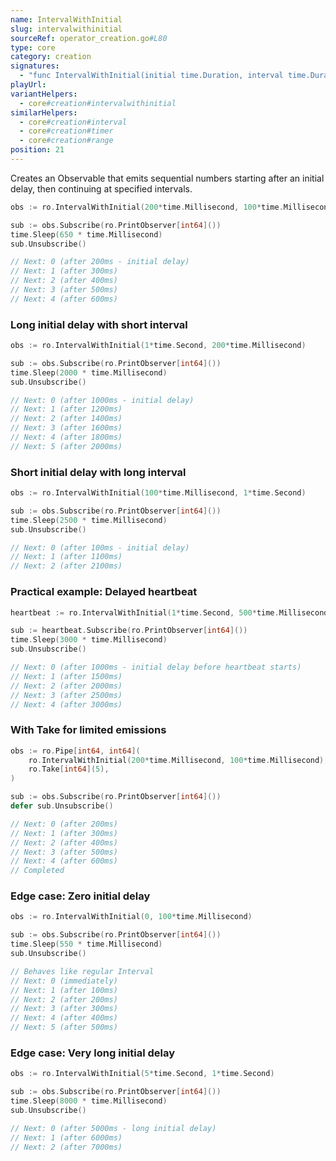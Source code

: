 ```yaml
---
name: IntervalWithInitial
slug: intervalwithinitial
sourceRef: operator_creation.go#L80
type: core
category: creation
signatures:
  - "func IntervalWithInitial(initial time.Duration, interval time.Duration)"
playUrl:
variantHelpers:
  - core#creation#intervalwithinitial
similarHelpers:
  - core#creation#interval
  - core#creation#timer
  - core#creation#range
position: 21
---
```


Creates an Observable that emits sequential numbers starting after an initial delay, then continuing at specified intervals.

```go
obs := ro.IntervalWithInitial(200*time.Millisecond, 100*time.Millisecond)

sub := obs.Subscribe(ro.PrintObserver[int64]())
time.Sleep(650 * time.Millisecond)
sub.Unsubscribe()

// Next: 0 (after 200ms - initial delay)
// Next: 1 (after 300ms)
// Next: 2 (after 400ms)
// Next: 3 (after 500ms)
// Next: 4 (after 600ms)
```

### Long initial delay with short interval

```go
obs := ro.IntervalWithInitial(1*time.Second, 200*time.Millisecond)

sub := obs.Subscribe(ro.PrintObserver[int64]())
time.Sleep(2000 * time.Millisecond)
sub.Unsubscribe()

// Next: 0 (after 1000ms - initial delay)
// Next: 1 (after 1200ms)
// Next: 2 (after 1400ms)
// Next: 3 (after 1600ms)
// Next: 4 (after 1800ms)
// Next: 5 (after 2000ms)
```

### Short initial delay with long interval

```go
obs := ro.IntervalWithInitial(100*time.Millisecond, 1*time.Second)

sub := obs.Subscribe(ro.PrintObserver[int64]())
time.Sleep(2500 * time.Millisecond)
sub.Unsubscribe()

// Next: 0 (after 100ms - initial delay)
// Next: 1 (after 1100ms)
// Next: 2 (after 2100ms)
```

### Practical example: Delayed heartbeat

```go
heartbeat := ro.IntervalWithInitial(1*time.Second, 500*time.Millisecond)

sub := heartbeat.Subscribe(ro.PrintObserver[int64]())
time.Sleep(3000 * time.Millisecond)
sub.Unsubscribe()

// Next: 0 (after 1000ms - initial delay before heartbeat starts)
// Next: 1 (after 1500ms)
// Next: 2 (after 2000ms)
// Next: 3 (after 2500ms)
// Next: 4 (after 3000ms)
```

### With Take for limited emissions

```go
obs := ro.Pipe[int64, int64](
    ro.IntervalWithInitial(200*time.Millisecond, 100*time.Millisecond),
    ro.Take[int64](5),
)

sub := obs.Subscribe(ro.PrintObserver[int64]())
defer sub.Unsubscribe()

// Next: 0 (after 200ms)
// Next: 1 (after 300ms)
// Next: 2 (after 400ms)
// Next: 3 (after 500ms)
// Next: 4 (after 600ms)
// Completed
```

### Edge case: Zero initial delay

```go
obs := ro.IntervalWithInitial(0, 100*time.Millisecond)

sub := obs.Subscribe(ro.PrintObserver[int64]())
time.Sleep(550 * time.Millisecond)
sub.Unsubscribe()

// Behaves like regular Interval
// Next: 0 (immediately)
// Next: 1 (after 100ms)
// Next: 2 (after 200ms)
// Next: 3 (after 300ms)
// Next: 4 (after 400ms)
// Next: 5 (after 500ms)
```

### Edge case: Very long initial delay

```go
obs := ro.IntervalWithInitial(5*time.Second, 1*time.Second)

sub := obs.Subscribe(ro.PrintObserver[int64]())
time.Sleep(8000 * time.Millisecond)
sub.Unsubscribe()

// Next: 0 (after 5000ms - long initial delay)
// Next: 1 (after 6000ms)
// Next: 2 (after 7000ms)
```